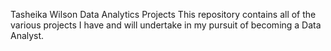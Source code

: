 Tasheika Wilson Data Analytics Projects
This repository contains all of the various projects I have and will undertake in my pursuit of becoming a Data Analyst.
